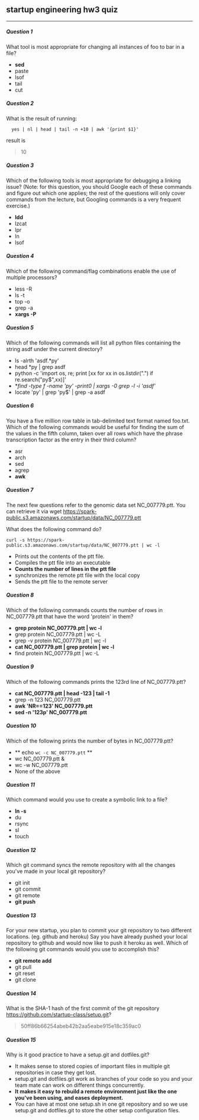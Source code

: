 ## startup engineering hw3 quiz
---

##### Question 1
What tool is most appropriate for changing all instances of foo to bar in a file?

- **sed**
- paste
- lsof
- tail
- cut

##### Question 2
What is the result of running:
```
  yes | nl | head | tail -n +10 | awk '{print $1}'
```
result is
> 10


##### Question 3
Which of the following tools is most appropriate for debugging a linking issue? (Note: for this question, you should Google each of these commands and figure out which one applies; the rest of the questions will only cover commands from the lecture, but Googling commands is a very frequent exercise.)

- **ldd**
- lzcat
- lpr
- ln
- lsof

##### Question 4
Which of the following command/flag combinations enable the use of multiple processors?

- less -R
- ls -t
- top -o
- grep -a
- **xargs -P**

##### Question 5
Which of the following commands will list all python files containing the string asdf under the current directory?

- ls -alrth 'asdf.*py'
- head *py | grep asdf
- python -c 'import os, re; print [xx for xx in os.listdir(".") if re.search("py$",xx)]'
- **find -type f -name '*py' -print0 | xargs -0 grep -l -i 'asdf'**
- locate 'py' | grep 'py$' | grep -a asdf

##### Question 6
You have a five million row table in tab-delimited text format named foo.txt. Which of the following commands would be useful for finding the sum of the values in the fifth column, taken over all rows which have the phrase transcription factor as the entry in their third column?

- asr
- arch
- sed
- agrep
- **awk**

##### Question 7
The next few questions refer to the genomic data set NC_007779.ptt.
You can retrieve it via wget https://spark-public.s3.amazonaws.com/startup/data/NC_007779.ptt 

What does the following command do?

```
curl -s https://spark-public.s3.amazonaws.com/startup/data/NC_007779.ptt | wc -l
```

- Prints out the contents of the ptt file.
- Compiles the ptt file into an executable
- **Counts the number of lines in the ptt file**
- synchronizes the remote ptt file with the local copy
- Sends the ptt file to the remote server

##### Question 8
Which of the following commands counts the number of rows in NC_007779.ptt that have the word 'protein' in them?

- **grep protein NC_007779.ptt | wc -l**
- grep protein NC_007779.ptt | wc -L
- grep -v protein NC_007779.ptt | wc -l
- **cat NC_007779.ptt | grep protein | wc -l**
- find protein NC_007779.ptt | wc -L

##### Question 9
Which of the following commands prints the 123rd line of NC_007779.ptt?

- **cat NC_007779.ptt | head -123 | tail -1**
- grep -n 123 NC_007779.ptt
- **awk 'NR==123' NC_007779.ptt**
- **sed -n '123p' NC_007779.ptt**

##### Question 10
Which of the following prints the number of bytes in NC_007779.ptt?

- ** echo `wc -c NC_007779.ptt` **
- wc NC_007779.ptt &
- wc -w NC_007779.ptt
- None of the above

##### Question 11
Which command would you use to create a symbolic link to a file?

- **ln -s**
- du
- rsync
- sl
- touch

##### Question 12
Which git command syncs the remote repository with all the changes you've made in your local git repository?

- git init
- git commit
- git remote
- **git push**

##### Question 13
For your new startup, you plan to commit your git repository to two different locations. (eg. github and heroku)
Say you have already pushed your local repository to github and would now like to push it heroku as well.
Which of the following git commands would you use to accomplish this?

- **git remote add**
- git pull
- git reset
- git clone

##### Question 14
What is the SHA-1 hash of the first commit of the git repository https://github.com/startup-class/setup.git?
> 50ff86b66254abeb42b2aa5eabe915e18c359ac0


##### Question 15
Why is it good practice to have a setup.git and dotfiles.git?

- It makes sense to stored copies of important files in multiple git repositories in case they get lost.
- setup.git and dotfiles.git work as branches of your code so you and your team mate can work on different things concurrently.
- **It makes it easy to rebuild a remote environment just like the one you've been using, and eases deployment.**
- You can have at most one setup.sh in one git repository and so we use setup.git and dotfiles.git to store the other setup configuration files.
